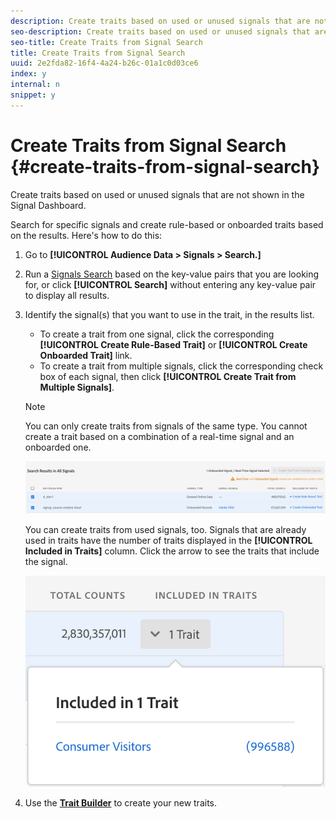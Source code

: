 ```yaml
---
description: Create traits based on used or unused signals that are not shown in the Signal Dashboard.
seo-description: Create traits based on used or unused signals that are not shown in the Signal Dashboard.
seo-title: Create Traits from Signal Search
title: Create Traits from Signal Search
uuid: 2e2fda82-16f4-4a24-b26c-01a1c0d03ce6
index: y
internal: n
snippet: y
---
```


# Create Traits from Signal Search {#create-traits-from-signal-search}

Create traits based on used or unused signals that are not shown in the Signal Dashboard.

Search for specific signals and create rule-based or onboarded traits based on the results. Here's how to do this:

1. Go to **[!UICONTROL Audience Data > Signals > Search.]**
1. Run a [Signals Search](../../../c-features/data-explorer/data-explorer-signals-search/data-explorer-signals-search.md#concept_B0C0DC44C3EC4CF8926847F9062F0EC0) based on the key-value pairs that you are looking for, or click **[!UICONTROL Search]** without entering any key-value pair to display all results.

1. Identify the signal(s) that you want to use in the trait, in the results list.

    * To create a trait from one signal, click the corresponding **[!UICONTROL Create Rule-Based Trait]** or **[!UICONTROL Create Onboarded Trait]** link.
    * To create a trait from multiple signals, click the corresponding check box of each signal, then click **[!UICONTROL Create Trait from Multiple Signals]**.

   >[!NOTE]
   >
   >You can only create traits from signals of the same type. You cannot create a trait based on a combination of a real-time signal and an onboarded one.
   >
   >![](assets/signals-create-trait-search.png)
   >
   >You can create traits from used signals, too. Signals that are already used in traits have the number of traits displayed in the **[!UICONTROL Included in Traits]** column. Click the arrow to see the traits that include the signal.
   >
   >![](assets/signals-used-traits.png)

2. Use the **[Trait Builder](../../../c-features/traits/about-trait-builder.md#concept_13D6537EE5D0459F870C58822AD5400A)** to create your new traits.